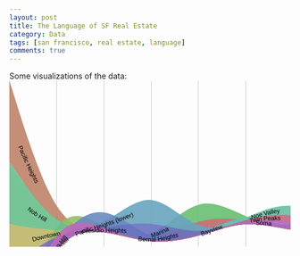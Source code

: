 ```yaml
---
layout: post
title: The Language of SF Real Estate
category: Data
tags: [san francisco, real estate, language]
comments: true
---
```




Some visualizations of the data:
<svg width="847" xmlns:xlink="http://www.w3.org/1999/xlink" height="500" xmlns="http://www.w3.org/2000/svg"><g><g class="x axis" transform="translate(0,480)" style="stroke-width: 1px; font-size: 10px; font-family: Arial, Helvetica;"><g class="tick" transform="translate(0,0)" style="opacity: 1;"><line y2="-480" x2="0" style="shape-rendering: crispEdges; fill: none; stroke: rgb(204, 204, 204);"></line><text y="3" x="0" dy=".71em" style="text-anchor: middle;">1</text></g><g class="tick" transform="translate(84.7,0)" style="opacity: 1;"><line y2="-480" x2="0" style="shape-rendering: crispEdges; fill: none; stroke: rgb(204, 204, 204);"></line><text y="3" x="0" dy=".71em" style="text-anchor: middle;">2</text></g><g class="tick" transform="translate(169.4,0)" style="opacity: 1;"><line y2="-480" x2="0" style="shape-rendering: crispEdges; fill: none; stroke: rgb(204, 204, 204);"></line><text y="3" x="0" dy=".71em" style="text-anchor: middle;">3</text></g><g class="tick" transform="translate(254.10000000000005,0)" style="opacity: 1;"><line y2="-480" x2="0" style="shape-rendering: crispEdges; fill: none; stroke: rgb(204, 204, 204);"></line><text y="3" x="0" dy=".71em" style="text-anchor: middle;">4</text></g><g class="tick" transform="translate(338.8,0)" style="opacity: 1;"><line y2="-480" x2="0" style="shape-rendering: crispEdges; fill: none; stroke: rgb(204, 204, 204);"></line><text y="3" x="0" dy=".71em" style="text-anchor: middle;">5</text></g><g class="tick" transform="translate(423.5,0)" style="opacity: 1;"><line y2="-480" x2="0" style="shape-rendering: crispEdges; fill: none; stroke: rgb(204, 204, 204);"></line><text y="3" x="0" dy=".71em" style="text-anchor: middle;">6</text></g><g class="tick" transform="translate(508.2000000000001,0)" style="opacity: 1;"><line y2="-480" x2="0" style="shape-rendering: crispEdges; fill: none; stroke: rgb(204, 204, 204);"></line><text y="3" x="0" dy=".71em" style="text-anchor: middle;">7</text></g><g class="tick" transform="translate(592.9000000000001,0)" style="opacity: 1;"><line y2="-480" x2="0" style="shape-rendering: crispEdges; fill: none; stroke: rgb(204, 204, 204);"></line><text y="3" x="0" dy=".71em" style="text-anchor: middle;">8</text></g><g class="tick" transform="translate(677.6,0)" style="opacity: 1;"><line y2="-480" x2="0" style="shape-rendering: crispEdges; fill: none; stroke: rgb(204, 204, 204);"></line><text y="3" x="0" dy=".71em" style="text-anchor: middle;">9</text></g><g class="tick" transform="translate(762.3000000000001,0)" style="opacity: 1;"><line y2="-480" x2="0" style="shape-rendering: crispEdges; fill: none; stroke: rgb(204, 204, 204);"></line><text y="3" x="0" dy=".71em" style="text-anchor: middle;">10</text></g><g class="tick" transform="translate(847,0)" style="opacity: 1;"><line y2="-480" x2="0" style="shape-rendering: crispEdges; fill: none; stroke: rgb(204, 204, 204);"></line><text y="3" x="0" dy=".71em" style="text-anchor: middle;">11</text></g><path class="domain" d="M0,-480V0H847V-480" style="shape-rendering: crispEdges; fill: none; stroke: rgb(204, 204, 204);"></path></g><path class="layer" d="M0,478.99997997414914L14.116666666666667,444.19004469895077C28.233333333333334,409.38010942375234,56.46666666666667,339.76023887335566,84.7,304.155944846971C112.93333333333334,268.55165082058636,141.16666666666669,266.9629333182138,169.40000000000003,270.94974646229787C197.63333333333335,274.9365596063819,225.8666666666667,284.4989033969225,254.10000000000005,280.9707438381187C282.33333333333337,277.4425842793149,310.5666666666667,260.82392137116665,338.8,252.980466451297C367.0333333333333,245.1370115314273,395.26666666666665,246.06876459983613,423.5,250.48974334327156C451.73333333333335,254.91072208670698,479.9666666666667,262.82092650516904,508.20000000000005,266.9278914168327C536.4333333333334,271.0348563284964,564.6666666666667,271.3385817333617,621.1333333333333,271.15250820235906C677.6,270.9664346713564,762.3,270.2905622044857,804.65,269.95262597105034L847,269.61468973761504L847,270.61468973761504L804.65,270.9526259710504C762.3,271.2905622044857,677.6,271.9664346713564,621.1333333333334,272.15250820235906C564.6666666666667,272.3385817333617,536.4333333333334,272.03485632849635,508.20000000000005,267.92789141683267C479.9666666666667,263.82092650516904,451.73333333333335,255.910722086707,423.5,257.4977140282629C395.26666666666665,259.0847059698188,367.0333333333333,270.16889427139256,338.8,278.0123491912623C310.5666666666667,285.85580411113193,282.33333333333337,290.4585256492975,254.10000000000002,287.97871452311C225.8666666666667,285.4989033969225,197.63333333333335,275.9365596063819,169.40000000000003,271.94974646229787C141.16666666666669,267.9629333182138,112.93333333333334,269.55165082058636,84.7,305.155944846971C56.46666666666667,340.76023887335566,28.233333333333334,410.3801094237524,14.116666666666667,445.1900446989507L0,479.99997997414914Z" title="Bernal Heights" style="fill-opacity: 0.9; fill: rgb(191, 105, 105);"></path><path class="layer" d="M0,5.684341886080802e-14L14.116666666666667,45.02336468171689C28.233333333333334,90.04672936343373,56.46666666666667,180.0934587268674,84.7,224.32246465739794C112.93333333333334,268.5514705879285,141.16666666666669,266.96275308555596,169.40000000000003,270.94956622964C197.63333333333335,274.93637937372404,225.8666666666667,284.4987231642647,254.10000000000005,286.97859103036296C282.33333333333337,289.45845889646125,310.5666666666667,284.8558508381173,338.8,277.0123925806058C367.0333333333333,269.16893432309433,395.26666666666665,258.0846258664153,423.5,256.4975771849486C451.73333333333335,254.91052850348194,479.9666666666667,262.8207395972276,508.20000000000005,266.9277078465331C536.4333333333334,271.03467609583856,564.6666666666667,271.33840150070387,621.1333333333333,271.1523279697012C677.6,270.96625443869857,762.3,270.2903819718279,804.65,269.95244573839256L847,269.61450950495725L847,270.61450950495725L804.65,270.95244573839256C762.3,271.29038197182786,677.6,271.96625443869857,621.1333333333334,272.1523279697012C564.6666666666667,272.33840150070387,536.4333333333334,272.03467609583856,508.20000000000005,267.92770784653305C479.9666666666667,263.8207395972276,451.73333333333335,255.91052850348194,423.5,257.4975771849486C395.26666666666665,259.0846258664153,367.0333333333333,270.16893432309433,338.8,278.0123925806058C310.5666666666667,285.8558508381173,282.33333333333337,290.45845889646125,254.10000000000002,287.97859103036296C225.8666666666667,285.4987231642646,197.63333333333335,275.93637937372404,169.40000000000003,271.94956622964C141.16666666666669,267.96275308555596,112.93333333333334,269.5514705879285,84.7,249.48720679807548C56.46666666666667,229.42294300822243,28.233333333333334,187.70569792614378,14.116666666666667,166.84707538510446L0,145.98845284406514Z" title="Pacific Heights" style="fill-opacity: 0.9; fill: rgb(191, 131, 105);"></path><path class="layer" d="M0,478.9999599482983L14.116666666666667,444.1900246730999C28.233333333333334,409.38008939790154,56.46666666666667,339.7602188475048,84.7,302.15640854971997C112.93333333333334,264.55259825193514,141.16666666666669,258.96484820676227,169.40000000000003,262.9516613508463C197.63333333333335,266.93847449493035,225.8666666666667,280.4998508282713,254.10000000000005,284.97923496576976C282.33333333333337,289.45861910326823,310.5666666666667,284.8560110449243,338.8,277.0125527874128C367.0333333333333,269.1690945299013,395.26666666666665,258.0847860732223,423.5,256.49773739175555C451.73333333333335,254.9106887102889,479.9666666666667,262.8208998040345,508.20000000000005,266.92786805334003C536.4333333333334,271.03483630264554,564.6666666666667,271.33856170751085,621.1333333333333,271.1524881765082C677.6,270.9664146455055,762.3,270.29054217863484,804.65,269.9526059451995L847,269.6146697117642L847,270.6146697117642L804.65,270.9526059451995C762.3,271.29054217863484,677.6,271.96641464550555,621.1333333333334,272.1524881765082C564.6666666666667,272.33856170751085,536.4333333333334,272.03483630264554,508.20000000000005,267.92786805334003C479.9666666666667,263.8208998040345,451.73333333333335,255.91068871028887,423.5,257.49773739175555C395.26666666666665,259.0847860732223,367.0333333333333,270.16909452990126,338.8,278.0125527874128C310.5666666666667,285.8560110449243,282.33333333333337,290.45861910326823,254.10000000000002,287.9786978349009C225.8666666666667,285.49877656653365,197.63333333333335,275.93632597145506,169.40000000000003,271.94951282737105C141.16666666666669,267.962699683287,112.93333333333334,269.55152399019755,84.7,305.1558714188511C56.46666666666667,340.7602188475048,28.233333333333334,410.3800893979015,14.116666666666667,445.19002467309986L0,479.9999599482983Z" title="Civic Center" style="fill-opacity: 0.9; fill: rgb(191, 156, 105);"></path><path class="layer" d="M0,258.03312851477153L14.116666666666667,260.0509951408524C28.233333333333334,262.0688617669334,56.46666666666667,266.1045950190953,84.7,267.3281028939899C112.93333333333334,268.55161076888464,141.16666666666669,266.9628932665121,169.40000000000003,270.9497064105961C197.63333333333335,274.9365195546801,225.8666666666667,284.49886334522074,254.10000000000005,286.9787312113191C282.33333333333337,289.4585990774174,310.5666666666667,284.85599101907343,338.8,277.01253276156194C367.0333333333333,269.16907450405046,395.26666666666665,258.08476604737143,423.5,256.49771736590475C451.73333333333335,254.910668684438,479.9666666666667,262.82087977818367,508.20000000000005,266.9278480274891C536.4333333333334,271.03481627679463,564.6666666666667,271.33854168166,621.1333333333333,271.15246815065734C677.6,270.9663946196547,762.3,270.290522152784,804.65,269.9525859193486L847,269.6146496859133L847,270.6146496859133L804.65,270.9525859193486C762.3,271.290522152784,677.6,271.96639461965464,621.1333333333334,272.1524681506573C564.6666666666667,272.33854168166,536.4333333333334,272.0348162767946,508.20000000000005,267.9278480274891C479.9666666666667,263.8208797781836,451.73333333333335,255.910668684438,423.5,257.49771736590475C395.26666666666665,259.08476604737143,367.0333333333333,270.16907450405046,338.8,278.01253276156194C310.5666666666667,285.85599101907343,282.33333333333337,290.4585990774174,254.10000000000002,287.9787312113191C225.8666666666667,285.49886334522074,197.63333333333335,275.9365195546801,169.40000000000003,271.9497064105961C141.16666666666669,267.9628932665121,112.93333333333334,269.55161076888464,84.7,281.34512138356604C56.46666666666667,293.13863199824743,28.233333333333334,315.13693572523766,14.116666666666667,326.1360875887328L0,337.1352394522279Z" title="Downtown" style="fill-opacity: 0.9; fill: rgb(191, 182, 105);"></path><path class="layer" d="M0,410.8103848555504L14.116666666666667,387.365372087193C28.233333333333334,363.92035931883566,56.46666666666667,317.030333782121,84.7,292.79096226257735C112.93333333333334,268.5515907430337,141.16666666666669,266.9628732406612,169.40000000000003,270.94968638474523C197.63333333333335,274.93649952882924,225.8666666666667,284.4988433193699,254.10000000000005,286.9787111854682C282.33333333333337,289.4585790515665,310.5666666666667,284.8559709932225,338.8,277.012512735711C367.0333333333333,269.16905447819954,395.26666666666665,258.0847460215205,423.5,256.49769734005383C451.73333333333335,254.91064865858715,479.9666666666667,262.8208597523328,508.20000000000005,266.92782800163826C536.4333333333334,271.03479625094377,564.6666666666667,271.3385216558091,621.1333333333333,271.1524481248064C677.6,270.9663745938037,762.3,270.29050212693306,804.65,269.95256589349776L847,269.6146296600624L847,270.6146296600624L804.65,270.9525658934977C762.3,271.29050212693306,677.6,271.9663745938037,621.1333333333334,272.1524481248064C564.6666666666667,272.33852165580913,536.4333333333334,272.03479625094377,508.20000000000005,267.92782800163826C479.9666666666667,263.8208597523328,451.73333333333335,255.91064865858715,423.5,257.49769734005383C395.26666666666665,259.0847460215205,367.0333333333333,270.16905447819954,338.8,278.012512735711C310.5666666666667,285.8559709932225,282.33333333333337,290.4585790515665,254.10000000000002,287.97871118546817C225.8666666666667,285.4988433193699,197.63333333333335,275.93649952882924,169.40000000000003,271.94968638474523C141.16666666666669,267.96287324066117,112.93333333333334,269.5515907430337,84.7,305.15584805535843C56.46666666666667,340.7601053676832,28.233333333333334,410.37990248996005,14.116666666666667,445.18980105109847L0,479.99969961223695Z" title="Financial District" style="fill-opacity: 0.9; fill: rgb(174, 191, 105);"></path><path class="layer" d="M0,478.99989987074565L14.116666666666667,433.97651850081974C28.233333333333334,388.9531371308938,56.46666666666667,298.90637439104205,84.7,263.3020803646574C112.93333333333334,227.69778633827275,141.16666666666669,246.53596102535528,169.40000000000003,260.73622026416683C197.63333333333335,274.9364795029784,225.8666666666667,284.498823293519,254.10000000000005,286.97869115961737C282.33333333333337,289.45855902571566,310.5666666666667,284.85595096737165,338.8,277.01249270986017C367.0333333333333,269.1690344523487,395.26666666666665,258.08472599566966,423.5,256.497677314203C451.73333333333335,254.91062863273626,479.9666666666667,262.8208397264819,508.20000000000005,266.9278079757874C536.4333333333334,271.03477622509286,564.6666666666667,271.3385016299582,621.1333333333333,261.11420819934267C677.6,250.88991476872707,762.3,230.13760250263056,804.65,219.7614463695823L847,209.3852902365341L847,252.61108933995172L804.65,255.949612289097C762.3,259.2881352382423,677.6,265.9651811365329,621.1333333333334,269.1518413832456C564.6666666666667,272.3385016299582,536.4333333333334,272.03477622509286,508.20000000000005,267.9278079757874C479.9666666666667,263.82083972648195,451.73333333333335,255.9106286327363,423.5,257.497677314203C395.26666666666665,259.08472599566966,367.0333333333333,270.1690344523487,338.8,278.01249270986017C310.5666666666667,285.85595096737165,282.33333333333337,290.45855902571566,254.10000000000002,287.97869115961737C225.8666666666667,285.498823293519,197.63333333333335,275.9364795029784,169.40000000000003,265.5580355624901C141.16666666666669,255.1795916220017,112.93333333333334,243.9850475315656,84.7,279.58934155795026C56.46666666666667,315.1936355843349,28.233333333333334,397.5967677275403,14.116666666666667,438.79833379914294L0,479.99989987074565Z" title="Hayes Valley" style="fill-opacity: 0.9; fill: rgb(148, 191, 105);"></path><path class="layer" d="M0,478.9998798448948L14.116666666666667,444.18994456969637C28.233333333333334,409.380009294498,56.46666666666667,339.76013874410125,84.7,304.15584471771666C112.93333333333334,268.551550691332,141.16666666666669,266.96283318895945,169.40000000000003,270.9496463330435C197.63333333333335,274.9364594771275,225.8666666666667,284.49880326766817,254.10000000000005,286.9786711337665C282.33333333333337,289.4585389998648,310.5666666666667,284.8559309415208,338.8,277.01247268400925C367.0333333333333,269.16901442649777,395.26666666666665,258.0847059698188,423.5,256.4976572883521C451.73333333333335,254.91060860688543,479.9666666666667,262.82081970063103,508.20000000000005,262.80554483685796C536.4333333333334,262.79026997308483,564.6666666666667,254.84950915179297,621.1333333333333,254.66343562079032C677.6,254.47736208978765,762.3,262.0459758490741,804.65,265.8302827287174L847,269.6145896083607L847,270.6145896083607L804.65,270.9524857900943C762.3,271.29038197182786,677.6,271.9661743352951,621.1333333333334,272.1522478662977C564.6666666666667,272.33832139730043,536.4333333333334,272.03467609583856,508.20000000000005,267.92774789823477C479.9666666666667,263.82081970063103,451.73333333333335,255.9106086068854,423.5,257.49765728835206C395.26666666666665,259.08470596981874,367.0333333333333,270.16901442649777,338.8,278.01247268400925C310.5666666666667,285.8559309415208,282.33333333333337,290.4585389998648,254.10000000000002,287.97867113376645C225.8666666666667,285.49880326766817,197.63333333333335,275.9364594771275,169.40000000000003,271.9496463330435C141.16666666666669,267.9628331889595,112.93333333333334,269.551550691332,84.7,305.15584471771666C56.46666666666667,340.76013874410125,28.233333333333334,410.380009294498,14.116666666666667,445.1899445696964L0,479.9998798448948Z" title="Inner Mission" style="fill-opacity: 0.9; fill: rgb(122, 191, 105);"></path><path class="layer" d="M0,478.99985981904393L14.116666666666667,444.18992454384556C28.233333333333334,409.37998926864714,56.46666666666667,339.7601187182504,84.7,304.15582469186575C112.93333333333334,268.5515306654811,141.16666666666669,266.9628131631086,169.40000000000003,270.94962630719266C197.63333333333335,274.93643945127667,225.8666666666667,284.4987832418173,254.10000000000005,273.39419345864763C282.33333333333337,262.28960367547796,310.5666666666667,230.51808031859798,338.8,222.67462206108647C367.0333333333333,214.83116380357495,395.26666666666665,230.91577064543193,423.5,242.91317961323324C451.73333333333335,254.91058858103455,479.9666666666667,262.8207996747802,508.20000000000005,266.9277679240857C536.4333333333334,271.03473617339114,564.6666666666667,271.3384615782565,621.1333333333333,271.15238804725385C677.6,270.96631451625115,762.3,270.2904420493805,804.65,269.9525058159452L847,269.61456958250983L847,270.61456958250983L804.65,270.95250581594513C762.3,271.2904420493805,677.6,271.96631451625115,621.1333333333334,272.15238804725385C564.6666666666667,272.3384615782565,536.4333333333334,272.03473617339114,508.20000000000005,267.9277679240857C479.9666666666667,263.8207996747802,451.73333333333335,255.91058858103452,423.5,251.3229598591415C395.26666666666665,246.73533113724847,367.0333333333333,245.47028478720802,338.8,253.31374304471953C310.5666666666667,261.15720130223104,282.33333333333337,278.10916416729447,254.10000000000002,281.8039737045559C225.8666666666667,285.4987832418173,197.63333333333335,275.93643945127667,169.40000000000003,271.9496263071926C141.16666666666669,267.9628131631086,112.93333333333334,269.5515306654811,84.7,305.15582469186575C56.46666666666667,340.7601187182504,28.233333333333334,410.37998926864714,14.116666666666667,445.1899245438455L0,479.99985981904393Z" title="Marina" style="fill-opacity: 0.9; fill: rgb(105, 191, 114);"></path><path class="layer" d="M0,145.98847286991594L14.116666666666667,166.6804320819304C28.233333333333334,187.37239129394487,56.46666666666667,228.75630971797383,84.7,248.65391017880205C112.93333333333334,268.55151063963024,141.16666666666669,266.96279313725773,169.40000000000003,270.9496062813418C197.63333333333335,274.9364194254258,225.8666666666667,284.4987632159664,254.10000000000005,286.97863108206474C282.33333333333337,289.458498948163,310.5666666666667,284.855890889819,338.8,277.01243263230754C367.0333333333333,269.16897437479605,395.26666666666665,258.084665918117,423.5,256.49761723665034C451.73333333333335,254.9105685551837,479.9666666666667,262.8207796489293,508.20000000000005,266.9277478982348C536.4333333333334,271.0347161475403,564.6666666666667,271.33844155240564,621.1333333333333,271.152368021403C677.6,270.9662944904003,762.3,270.29042202352963,804.65,269.95248579009433L847,269.614549556659L847,270.614549556659L804.65,270.9524857900943C762.3,271.29042202352963,677.6,271.9662944904003,621.1333333333334,272.15236802140294C564.6666666666667,272.33844155240564,536.4333333333334,272.0347161475403,508.20000000000005,267.9277478982348C479.9666666666667,263.8207796489293,451.73333333333335,255.9105685551837,423.5,257.4976172366504C395.26666666666665,259.084665918117,367.0333333333333,270.16897437479605,338.8,278.01243263230754C310.5666666666667,285.8558908898191,282.33333333333337,290.458498948163,254.10000000000002,287.97863108206474C225.8666666666667,285.4987632159664,197.63333333333335,275.9364194254258,169.40000000000003,271.94960628134174C141.16666666666669,267.96279313725773,112.93333333333334,269.55151063963024,84.7,268.16134944863614C56.46666666666667,266.77118825764205,28.233333333333334,262.40214837328136,14.116666666666667,260.21762843110105L0,258.0331084889207Z" title="Nob Hill" style="fill-opacity: 0.9; fill: rgb(105, 191, 139);"></path><path class="layer" d="M0,478.99981976734216L14.116666666666667,444.1898844921438C28.233333333333334,409.3799492169454,56.46666666666667,339.7600786665487,84.7,304.15578464016403C112.93333333333334,268.5514906137794,141.16666666666669,266.9627731114068,169.40000000000003,270.9495862554909C197.63333333333335,274.93639939957495,225.8666666666667,284.49874319011553,254.10000000000005,286.9786110562139C282.33333333333337,289.45847892231217,310.5666666666667,284.8558708639682,338.8,277.0124126064567C367.0333333333333,269.1689543489452,395.26666666666665,258.08464589226617,423.5,246.0872435997485C451.73333333333335,234.0898413072308,479.9666666666667,221.17934517887446,508.20000000000005,225.28631342817994C536.4333333333334,229.39328167748545,564.6666666666667,250.5177143044528,621.1333333333333,260.74199438450114C677.6,270.96627446454943,762.3,270.29040199767877,804.65,269.9524657642434L847,269.6145295308081L847,270.6145295308081L804.65,270.95246576424347C762.3,271.29040199767877,677.6,271.96627446454943,621.1333333333334,265.74737998246826C564.6666666666667,259.528485500387,536.4333333333334,246.41482406935387,508.20000000000005,242.3078558200484C479.9666666666667,238.2008875707429,451.73333333333335,243.10061250316502,423.5,251.0926291977156C395.26666666666665,259.08464589226617,367.0333333333333,270.1689543489452,338.8,278.0124126064567C310.5666666666667,285.85587086396816,282.33333333333337,290.45847892231217,254.10000000000002,287.9786110562139C225.8666666666667,285.49874319011553,197.63333333333335,275.9363993995749,169.40000000000003,271.9495862554909C141.16666666666669,267.9627731114068,112.93333333333334,269.5514906137794,84.7,305.15578464016403C56.46666666666667,340.7600786665487,28.233333333333334,410.37994921694536,14.116666666666667,445.18988449214373L0,479.99981976734216Z" title="Noe Valley" style="fill-opacity: 0.9; fill: rgb(105, 191, 165);"></path><path class="layer" d="M0,479L14.116666666666667,444.1900647248016C28.233333333333334,409.38012944960326,56.46666666666667,339.7602588992065,84.7,304.15596487282187C112.93333333333334,268.5516708464372,141.16666666666669,266.96295334406466,169.40000000000003,270.9497664881487C197.63333333333335,274.9365796322328,225.8666666666667,284.4989234227734,254.10000000000005,286.97879128887166C282.33333333333337,289.45865915497,310.5666666666667,284.85605109662606,338.8,274.5124202830329C367.0333333333333,264.16878946943973,395.26666666666665,248.08413590059735,423.5,246.49708721913066C451.73333333333335,244.91003853766398,479.9666666666667,257.820594743573,508.20000000000005,264.42773554896013C536.4333333333334,271.03487635434726,564.6666666666667,271.3386017592126,621.1333333333333,271.15252822821C677.6,270.96645469720727,762.3,270.2905822303366,804.65,269.9526459969013L847,269.61470976346595L847,270.61470976346595L804.65,270.95264599690125C762.3,271.2905822303366,677.6,271.96645469720727,621.1333333333334,272.15252822821C564.6666666666667,272.3386017592126,536.4333333333334,272.03487635434726,508.20000000000005,267.92784468984735C479.9666666666667,263.82081302534743,451.73333333333335,255.91047510121297,423.5,257.49752378267965C395.26666666666665,259.08457246414633,367.0333333333333,270.16900775121417,338.8,278.0125294239201C310.5666666666667,285.85605109662606,282.33333333333337,290.45865915497,254.10000000000002,287.9787912888717C225.8666666666667,285.4989234227734,197.63333333333335,275.9365796322328,169.40000000000003,271.9497664881487C141.16666666666669,267.96295334406466,112.93333333333334,269.5516708464372,84.7,305.15596487282187C56.46666666666667,340.7602588992065,28.233333333333334,410.38012944960326,14.116666666666667,445.19006472480163L0,480Z" title="Bayview" style="fill-opacity: 0.9; fill: rgb(105, 191, 191);"></path><path class="layer" d="M0,478.99977971564044L14.116666666666667,444.189844440442C28.233333333333334,409.37990916524365,56.46666666666667,339.76003861484696,84.7,304.1557445884623C112.93333333333334,268.55145056207766,141.16666666666669,266.9627330597051,169.40000000000003,252.76249384674438C197.63333333333335,238.5622546337837,225.8666666666667,211.75049371023488,254.10000000000005,214.23036157633317C282.33333333333337,216.7102294424315,310.5666666666667,248.48172609817698,338.8,258.8253201977102C367.0333333333333,269.1689142972434,395.26666666666665,258.08460584056445,423.5,256.4975571590977C451.73333333333335,254.91050847763105,479.9666666666667,262.8207195713767,508.20000000000005,266.9276878206822C536.4333333333334,271.0346560699877,564.6666666666667,271.338381474853,621.1333333333333,271.15230794385036C677.6,270.9662344128477,762.3,270.29036194597705,804.65,269.95242571254175L847,269.6144894791064L847,270.6144894791064L804.65,270.9524257125417C762.3,271.29036194597705,677.6,271.9662344128477,621.1333333333334,272.15230794385036C564.6666666666667,272.338381474853,536.4333333333334,272.0346560699877,508.20000000000005,267.9276878206822C479.9666666666667,263.82071957137674,451.73333333333335,255.91050847763108,423.5,257.49755715909777C395.26666666666665,259.08460584056445,367.0333333333333,270.1689142972435,338.8,270.33910732850603C310.5666666666667,270.5093003597686,282.33333333333337,259.7653779656147,254.10000000000002,257.2855100995164C225.8666666666667,254.80564223341804,197.63333333333335,260.58982889537526,169.40000000000003,264.2762809775402C141.16666666666669,267.9627330597051,112.93333333333334,269.55145056207766,84.7,305.15574458846226C56.46666666666667,340.76003861484696,28.233333333333334,410.3799091652437,14.116666666666667,445.189844440442L0,479.99977971564044Z" title="Pacific Heights (lower)" style="fill-opacity: 0.9; fill: rgb(105, 165, 191);"></path><path class="layer" d="M0,478.9997596897896L14.116666666666667,444.1898244145912C28.233333333333334,409.37988913939284,56.46666666666667,339.7600185889961,84.7,295.53101933374916C112.93333333333334,251.3020200785022,141.16666666666669,232.46389211840506,169.40000000000003,236.45070526248907C197.63333333333335,240.4375184065731,225.8666666666667,267.2492726548383,254.10000000000005,278.35384574979895C282.33333333333337,289.45841884475954,310.5666666666667,284.8558107864156,338.8,277.0123525289041C367.0333333333333,269.1688942713926,395.26666666666665,258.0845858147136,423.5,256.49753713324685C451.73333333333335,254.9104884517802,479.9666666666667,262.8206995455258,508.20000000000005,266.92766779483134C536.4333333333334,271.03463604413685,564.6666666666667,271.33836144900215,621.1333333333333,271.1522879179995C677.6,270.9662143869968,762.3,270.29034192012614,804.65,269.9524056866908L847,269.6144694532555L847,270.6144694532555L804.65,270.9524056866908C762.3,271.29034192012614,677.6,271.96621438699685,621.1333333333334,272.1522879179995C564.6666666666667,272.33836144900215,536.4333333333334,272.03463604413685,508.20000000000005,267.92766779483134C479.9666666666667,263.8206995455258,451.73333333333335,255.91048845178017,423.5,257.49753713324685C395.26666666666665,259.0845858147136,367.0333333333333,270.16889427139256,338.8,278.0123525289041C310.5666666666667,285.8558107864156,282.33333333333337,290.45841884475954,254.10000000000002,285.8123980793707C225.8666666666667,281.16637731398185,197.63333333333335,267.27172772486017,169.40000000000003,263.28491458077616C141.16666666666669,259.2981014366921,112.93333333333334,265.21912473764576,84.7,302.98957166332093C56.46666666666667,340.7600185889961,28.233333333333334,410.3798891393928,14.116666666666667,445.18982441459116L0,479.9997596897896Z" title="Potrero Hill" style="fill-opacity: 0.9; fill: rgb(105, 139, 191);"></path><path class="layer" d="M0,478.99973966393867L14.116666666666667,444.18980438874024C28.233333333333334,409.3798691135419,56.46666666666667,339.75999856314513,84.7,304.15570453676054C112.93333333333334,268.5514105103759,141.16666666666669,266.9626930080033,169.40000000000003,263.4429176054305C197.63333333333335,259.9231422028578,225.8666666666667,254.4723089000847,254.10000000000005,256.952176766183C282.33333333333337,259.4320446322813,310.5666666666667,269.84261366725104,338.8,269.5057439563964C367.0333333333333,269.1688742455417,395.26666666666665,258.08456578886273,423.5,256.49751710739605C451.73333333333335,254.91046842592934,479.9666666666667,262.82067951967497,508.20000000000005,266.9276477689805C536.4333333333334,271.03461601828593,564.6666666666667,271.3383414231513,621.1333333333333,271.15226789214864C677.6,270.96619436114594,762.3,270.2903218942753,804.65,269.9523856608399L847,269.6144494274046L847,270.6144494274046L804.65,270.9523856608399C762.3,271.2903218942753,677.6,271.96619436114594,621.1333333333334,272.1522678921486C564.6666666666667,272.3383414231513,536.4333333333334,272.03461601828593,508.20000000000005,267.9276477689805C479.9666666666667,263.82067951967497,451.73333333333335,255.91046842592934,423.5,257.497517107396C395.26666666666665,259.08456578886273,367.0333333333333,270.1688742455417,338.8,278.01231581484416C310.5666666666667,285.8557573841466,282.33333333333337,290.45833206607244,254.10000000000002,287.97846419997416C225.8666666666667,285.4985963338758,197.63333333333335,275.93628591975335,169.40000000000003,271.94948946387836C141.16666666666669,267.9626930080034,112.93333333333334,269.5514105103759,84.7,305.15570453676054C56.46666666666667,340.75999856314513,28.233333333333334,410.3798691135419,14.116666666666667,445.1898043887403L0,479.99973966393867Z" title="Presidio Heights" style="fill-opacity: 0.9; fill: rgb(105, 114, 191);"></path><path class="layer" d="M0,337.13525947807875L14.116666666666667,325.96940089621523C28.233333333333334,314.8035423143517,56.46666666666667,292.4718251506246,84.7,280.5116078175748C112.93333333333334,268.55139048452503,141.16666666666669,266.9626729821525,169.40000000000003,270.94948612623654C197.63333333333335,274.93629927032055,225.8666666666667,284.4986430608612,254.10000000000005,286.97851092695953C282.33333333333337,289.4583787930578,310.5666666666667,284.8557707347138,338.8,277.01231247720233C367.0333333333333,269.16885421969084,395.26666666666665,258.0845457630118,423.5,256.49749708154513C451.73333333333335,254.91044840007845,479.9666666666667,262.8206594938241,508.20000000000005,266.92762774312956C536.4333333333334,271.034595992435,564.6666666666667,271.3383213973004,621.1333333333333,271.1522478662977C677.6,270.966174335295,762.3,270.2903018684244,804.65,269.95236563498906L847,269.61442940155376L847,270.61442940155376L804.65,270.95236563498906C762.3,271.2903018684244,677.6,271.9661743352951,621.1333333333334,272.1522478662977C564.6666666666667,272.3383213973004,536.4333333333334,272.034595992435,508.20000000000005,267.92762774312956C479.9666666666667,263.82065949382405,451.73333333333335,255.91044840007845,423.5,257.49749708154513C395.26666666666665,259.0845457630118,367.0333333333333,270.16885421969084,338.8,278.01231247720233C310.5666666666667,285.8557707347138,282.33333333333337,290.4583787930578,254.10000000000002,287.9785109269595C225.8666666666667,285.4986430608612,197.63333333333335,275.93629927032055,169.40000000000003,271.94948612623654C141.16666666666669,267.96267298215247,112.93333333333334,269.55139048452503,84.7,293.6241253761783C56.46666666666667,317.69686026783154,28.233333333333334,364.25361254876555,14.116666666666667,387.53198868923255L0,410.81036482969955Z" title="Richmond" style="fill-opacity: 0.9; fill: rgb(122, 105, 191);"></path><path class="layer" d="M0,478.9997997414913L14.116666666666667,444.18984777808384C28.233333333333334,409.3798958146764,56.46666666666667,339.7599918878616,84.7,304.15568117326785C112.93333333333334,268.55137045867417,141.16666666666669,266.96265295630167,169.40000000000003,270.9494661003857C197.63333333333335,274.9362792444697,225.8666666666667,284.4986230350103,254.10000000000005,286.9784909011086C282.33333333333337,289.45835876720696,310.5666666666667,284.85575070886296,338.8,277.0122924513514C367.0333333333333,269.1688341938399,395.26666666666665,258.0845257371609,423.5,256.4974770556942C451.73333333333335,254.91042837422756,479.9666666666667,262.8206394679732,508.20000000000005,256.2135487272132C536.4333333333334,249.60645798645325,564.6666666666667,228.48206541118768,621.1333333333333,228.295991880185C677.6,228.10991834918235,762.3,248.8621638624426,804.65,259.2382866190727L847,269.61440937570285L847,270.61440937570285L804.65,266.6634625305274C762.3,262.71251568535195,677.6,254.8106219950011,621.1333333333334,254.99669552600378C564.6666666666667,255.18276905700645,536.4333333333334,263.45680980936265,508.20000000000005,263.63872463866795C479.9666666666667,263.82063946797325,451.73333333333335,255.9104283742276,423.5,257.4974770556943C395.26666666666665,259.08452573716096,367.0333333333333,270.16883419384,338.8,278.01229245135147C310.5666666666667,285.85575070886296,282.33333333333337,290.45835876720696,254.10000000000002,287.97849090110867C225.8666666666667,285.4986230350103,197.63333333333335,275.9362792444697,169.40000000000003,271.9494661003857C141.16666666666669,267.96265295630167,112.93333333333334,269.55137045867417,84.7,305.1556811732679C56.46666666666667,340.7599918878616,28.233333333333334,410.37989581467644,14.116666666666667,445.1898477780839L0,479.9997997414913Z" title="Richmond (Outer)" style="fill-opacity: 0.9; fill: rgb(148, 105, 191);"></path><path class="layer" d="M0,478.999839793193L14.116666666666667,441.30259888817307C28.233333333333334,403.6053579831531,56.46666666666667,328.21087617311326,84.7,292.60655544559415C112.93333333333334,257.002234718075,141.16666666666669,261.1880750730766,169.40000000000003,268.06216714584775C197.63333333333335,274.93625921861883,225.8666666666667,284.49860300915947,254.10000000000005,286.9784708752578C282.33333333333337,289.4583387413561,310.5666666666667,284.8557306830121,338.8,277.0122724255006C367.0333333333333,269.1688141679891,395.26666666666665,258.08450571131004,423.5,253.49336063774658C451.73333333333335,248.90221556418305,479.9666666666667,250.8042338737351,508.20000000000005,254.9112021230406C536.4333333333334,259.01817037234605,564.6666666666667,265.33008856140503,621.1333333333333,268.1481114224992C677.6,270.9661342835933,762.3,270.29026181672265,804.65,269.9523255832873L847,269.614389349852L847,270.614389349852L804.65,270.95232558328735C762.3,271.29026181672265,677.6,271.9661342835933,621.1333333333334,272.1522044769542C564.6666666666667,272.33827467031506,536.4333333333334,272.0345425901661,508.20000000000005,267.9275743408606C479.9666666666667,263.8206060915551,451.73333333333335,255.91040167309308,423.5,257.4974536922016C395.26666666666665,259.0845057113101,367.0333333333333,270.1688141679891,338.8,278.0122724255006C310.5666666666667,285.8557306830121,282.33333333333337,290.4583387413561,254.10000000000002,287.9784708752578C225.8666666666667,285.49860300915947,197.63333333333335,275.93625921861883,169.40000000000003,271.949442736893C141.16666666666669,267.96262625516715,112.93333333333334,269.55133708225605,84.7,305.15565780977516C56.46666666666667,340.7599785372943,28.233333333333334,410.37990916524365,14.116666666666667,445.1898744792183L0,479.999839793193Z" title="Soma" style="fill-opacity: 0.9; fill: rgb(174, 105, 191);"></path><path class="layer" d="M0,478.9999198965965L14.116666666666667,437.9650204916605C28.233333333333334,396.9301210867245,56.46666666666667,314.86032227685246,84.7,279.2560015493333C112.93333333333334,243.65168082181418,141.16666666666669,254.51283817664793,169.40000000000003,264.72458541169334C197.63333333333335,274.93633264673866,225.8666666666667,284.49866976199564,254.10000000000005,286.9785209398849C282.33333333333337,289.45837211777416,310.5666666666667,284.8557373582957,338.8,277.01226575021695C367.0333333333333,269.1687941421382,395.26666666666665,258.0844856854592,423.5,256.49744034163433C451.73333333333335,254.91039499780948,479.9666666666667,262.82061276683874,508.20000000000005,266.92758769142785C536.4333333333334,271.03456261601696,564.6666666666667,271.3382946961659,621.1333333333333,271.15225787922316C677.6,270.96622106228045,762.3,270.29041534824603,804.65,269.9525124912288L847,269.6146096342116L847,270.6146096342116L804.65,270.9525124912288C762.3,271.29041534824603,677.6,271.9662210622804,621.1333333333334,272.15225787922316C564.6666666666667,272.3382946961659,536.4333333333334,272.03456261601696,508.20000000000005,267.9275876914278C479.9666666666667,263.82061276683874,451.73333333333335,255.91039499780945,423.5,257.49744034163433C395.26666666666665,259.0844856854592,367.0333333333333,270.1687941421382,338.8,278.01226575021695C310.5666666666667,285.8557373582957,282.33333333333337,290.45837211777416,254.10000000000002,287.9785209398849C225.8666666666667,285.49866976199564,197.63333333333335,275.93633264673866,169.40000000000003,268.89556055673364C141.16666666666669,261.8547884667286,112.93333333333334,257.3355814019756,84.7,292.9399021294947C56.46666666666667,328.5442228570139,28.233333333333334,404.2720713768052,14.116666666666667,442.1359956367008L0,479.9999198965965Z" title="Stonestown" style="fill-opacity: 0.9; fill: rgb(191, 105, 182);"></path><path class="layer" d="M0,478.99993992244737L14.116666666666667,444.18999797196534C28.233333333333334,409.38005602148337,56.46666666666667,339.76017212051937,84.7,304.15588143177655C112.93333333333334,268.5515907430337,141.16666666666669,266.9628932665121,169.40000000000003,270.94968638474523C197.63333333333335,274.9364795029784,225.8666666666667,284.4987632159664,254.10000000000005,286.97861439385565C282.33333333333337,289.4584655717449,310.5666666666667,284.8558842145354,338.8,277.01240259353125C367.0333333333333,269.1689209725271,395.26666666666665,258.0845390877282,423.5,256.4974837309779C451.73333333333335,254.9104283742276,479.9666666666667,262.8206995455258,508.20000000000005,266.92770784653305C536.4333333333334,271.0347161475403,564.6666666666667,271.3384615782565,621.1333333333333,268.3184846864196C677.6,265.29850779458263,762.3,258.9548085801926,804.65,255.78295897299756L847,252.61110936580258L847,270.6143492981503L804.65,270.95232558328735C762.3,271.2903018684244,677.6,271.96625443869857,621.1333333333334,272.1523580084775C564.6666666666667,272.3384615782565,536.4333333333334,272.0347161475403,508.20000000000005,267.92770784653305C479.9666666666667,263.8206995455258,451.73333333333335,255.91042837422756,423.5,257.4974837309779C395.26666666666665,259.08453908772816,367.0333333333333,270.1689209725271,338.8,278.01240259353125C310.5666666666667,285.8558842145354,282.33333333333337,290.4584655717449,254.10000000000002,287.97861439385565C225.8666666666667,285.4987632159664,197.63333333333335,275.9364795029784,169.40000000000003,271.9496863847452C141.16666666666669,267.9628932665121,112.93333333333334,269.5515907430337,84.7,305.15588143177655C56.46666666666667,340.7601721205194,28.233333333333334,410.38005602148337,14.116666666666667,445.1899979719654L0,479.99993992244737Z" title="Sunnyside" style="fill-opacity: 0.9; fill: rgb(191, 105, 156);"></path><path class="layer" d="M0,478.9997196380878L14.116666666666667,444.18977768760584C28.233333333333334,409.3798357371238,56.46666666666667,339.7599518361598,84.7,304.1556477968498C112.93333333333334,268.55134375753966,141.16666666666669,266.9626195798835,169.40000000000003,270.94942938632573C197.63333333333335,274.93623919276797,225.8666666666667,284.49858298330855,254.10000000000005,286.9785042516759C282.33333333333337,289.4584255200432,310.5666666666667,284.85592426623714,338.8,277.0125194109947C367.0333333333333,269.1691145557522,395.26666666666665,258.08480609907315,423.5,250.25943270769656C451.73333333333335,242.43405931631997,479.9666666666667,237.86762099024577,508.20000000000005,241.9745358372823C536.4333333333334,246.08145068431878,564.6666666666667,258.86171870446594,621.1333333333333,264.9139164811042C677.6,270.96611425774245,762.3,270.2902417908718,804.65,269.9523055574365L847,269.61436932400113L847,270.61436932400113L804.65,270.95230555743643C762.3,271.2902417908718,677.6,271.96611425774245,621.1333333333334,268.98142472998165C564.6666666666667,265.99673520222086,536.4333333333334,259.35148367982856,508.20000000000005,255.24456883279203C479.9666666666667,251.13765398575552,451.73333333333335,249.56907581407484,423.5,254.326940956574C395.26666666666665,259.08480609907315,367.0333333333333,270.1691145557522,338.8,278.0125194109947C310.5666666666667,285.8559242662372,282.33333333333337,290.4584255200432,254.10000000000002,287.9785042516759C225.8666666666667,285.49858298330855,197.63333333333335,275.93623919276797,169.40000000000003,271.94942938632573C141.16666666666669,267.9626195798835,112.93333333333334,269.55134375753966,84.7,305.15564779684973C56.46666666666667,340.75995183615976,28.233333333333334,410.37983573712376,14.116666666666667,445.1897776876058L0,479.9997196380878Z" title="Twin Peaks" style="fill-opacity: 0.9; fill: rgb(191, 105, 131);"></path><defs><path id="path-Bernal_Heights" d="M0,479.99997997414914L14.116666666666667,445.1900446989507C28.233333333333334,410.3801094237524,56.46666666666667,340.76023887335566,84.7,305.155944846971C112.93333333333334,269.55165082058636,141.16666666666669,267.9629333182138,169.40000000000003,271.94974646229787C197.63333333333335,275.9365596063819,225.8666666666667,285.4989033969225,254.10000000000005,284.891395847281C282.33333333333337,284.2838882976395,310.5666666666667,273.50652940781595,338.8,265.6630744879463C367.0333333333333,257.81961956807663,395.26666666666665,252.9100686181608,423.5,254.4103953524339C451.73333333333335,255.910722086707,479.9666666666667,263.82092650516904,508.20000000000005,267.92789141683267C536.4333333333334,272.03485632849635,564.6666666666667,272.3385817333617,621.1333333333333,272.15250820235906C677.6,271.9664346713564,762.3,271.2905622044857,804.65,270.95262597105034L847,270.61468973761504"></path><path id="path-Pacific_Heights" d="M0,72.9942264220326L14.116666666666667,106.018553366744C28.233333333333334,139.0428803114554,56.46666666666667,205.09153420087824,84.7,237.32150239440338C112.93333333333334,269.5514705879285,141.16666666666669,267.96275308555596,169.40000000000003,271.94956622964C197.63333333333335,275.93637937372404,225.8666666666667,285.4987231642646,254.10000000000005,287.97859103036296C282.33333333333337,290.45845889646125,310.5666666666667,285.8558508381173,338.8,278.0123925806058C367.0333333333333,270.16893432309433,395.26666666666665,259.0846258664153,423.5,257.4975771849486C451.73333333333335,255.91052850348194,479.9666666666667,263.8207395972276,508.20000000000005,267.9277078465331C536.4333333333334,272.03467609583856,564.6666666666667,272.33840150070387,621.1333333333333,272.1523279697012C677.6,271.96625443869857,762.3,271.29038197182786,804.65,270.95244573839256L847,270.61450950495725"></path><path id="path-Civic_Center" d="M0,479.9999599482983L14.116666666666667,445.19002467309986C28.233333333333334,410.3800893979015,56.46666666666667,340.7602188475048,84.7,304.0728066509522C112.93333333333334,267.38539445439966,141.16666666666669,263.63044061169126,169.40000000000003,267.6172537557753C197.63333333333335,271.60406689985933,225.8666666666667,283.33264703073576,254.10000000000005,286.895633067002C282.33333333333337,290.45861910326823,310.5666666666667,285.8560110449243,338.8,278.0125527874128C367.0333333333333,270.16909452990126,395.26666666666665,259.0847860732223,423.5,257.49773739175555C451.73333333333335,255.91068871028887,479.9666666666667,263.8208998040345,508.20000000000005,267.92786805334003C536.4333333333334,272.03483630264554,564.6666666666667,272.33856170751085,621.1333333333333,272.1524881765082C677.6,271.96641464550555,762.3,271.29054217863484,804.65,270.9526059451995L847,270.6146697117642"></path><path id="path-Downtown" d="M0,297.5841839834997L14.116666666666667,293.17687469812597C28.233333333333334,288.7695654127522,56.46666666666667,279.9549468420047,84.7,274.75327880544467C112.93333333333334,269.55161076888464,141.16666666666669,267.9628932665121,169.40000000000003,271.9497064105961C197.63333333333335,275.9365195546801,225.8666666666667,285.49886334522074,254.10000000000005,287.9787312113191C282.33333333333337,290.4585990774174,310.5666666666667,285.85599101907343,338.8,278.01253276156194C367.0333333333333,270.16907450405046,395.26666666666665,259.08476604737143,423.5,257.4977173659047C451.73333333333335,255.910668684438,479.9666666666667,263.8208797781836,508.20000000000005,267.9278480274891C536.4333333333334,272.0348162767946,564.6666666666667,272.33854168166,621.1333333333333,272.1524681506573C677.6,271.96639461965464,762.3,271.290522152784,804.65,270.9525859193486L847,270.6146496859133"></path><path id="path-Financial_District" d="M0,445.4050422338937L14.116666666666667,416.36091990247905C28.233333333333334,387.3167975710645,56.46666666666667,329.22855290823543,84.7,299.39007182563455C112.93333333333334,269.5515907430337,141.16666666666669,267.96287324066117,169.40000000000003,271.94968638474523C197.63333333333335,275.93649952882924,225.8666666666667,285.4988433193699,254.10000000000005,287.9787111854682C282.33333333333337,290.4585790515665,310.5666666666667,285.8559709932225,338.8,278.012512735711C367.0333333333333,270.16905447819954,395.26666666666665,259.0847460215205,423.5,257.49769734005383C451.73333333333335,255.91064865858715,479.9666666666667,263.8208597523328,508.20000000000005,267.9278280016383C536.4333333333334,272.03479625094377,564.6666666666667,272.33852165580913,621.1333333333333,272.1524481248064C677.6,271.9663745938037,762.3,271.29050212693306,804.65,270.9525658934977L847,270.6146296600624"></path><path id="path-Hayes_Valley" d="M0,479.99989987074565L14.116666666666667,436.80409281664805C28.233333333333334,393.6082857625504,56.46666666666667,307.21667165435514,84.7,271.6123776279705C112.93333333333334,236.00808360158584,141.16666666666669,251.19110965701182,169.40000000000003,263.56379457999515C197.63333333333335,275.9364795029784,225.8666666666667,285.498823293519,254.10000000000005,287.97869115961737C282.33333333333337,290.45855902571566,310.5666666666667,285.85595096737165,338.8,278.01249270986017C367.0333333333333,270.1690344523487,395.26666666666665,259.08472599566966,423.5,257.497677314203C451.73333333333335,255.9106286327363,479.9666666666667,263.82083972648195,508.20000000000005,267.9278079757874C536.4333333333334,272.03477622509286,564.6666666666667,272.3385016299582,621.1333333333333,265.54969145796076C677.6,258.76088128596336,762.3,244.87953553710312,804.65,237.938862662673L847,230.9981897882429"></path><path id="path-Inner_Mission" d="M0,479.9998798448948L14.116666666666667,445.1899445696964C28.233333333333334,410.380009294498,56.46666666666667,340.76013874410125,84.7,305.15584471771666C112.93333333333334,269.551550691332,141.16666666666669,267.9628331889595,169.40000000000003,271.9496463330435C197.63333333333335,275.9364594771275,225.8666666666667,285.49880326766817,254.10000000000005,287.97867113376645C282.33333333333337,290.4585389998648,310.5666666666667,285.8559309415208,338.8,278.01247268400925C367.0333333333333,270.16901442649777,395.26666666666665,259.08470596981874,423.5,257.49765728835206C451.73333333333335,255.9106086068854,479.9666666666667,263.82081970063103,508.20000000000005,265.78331303421305C536.4333333333334,267.745806367795,564.6666666666667,263.76058194121333,621.1333333333333,263.5745084102107C677.6,263.38843487920803,762.3,267.00151224378436,804.65,268.8080509260725L847,270.6145896083607"></path><path id="path-Marina" d="M0,479.99985981904393L14.116666666666667,445.1899245438455C28.233333333333334,410.37998926864714,56.46666666666667,340.7601187182504,84.7,305.15582469186575C112.93333333333334,269.5515306654811,141.16666666666669,267.9628131631086,169.40000000000003,271.94962630719266C197.63333333333335,275.93643945127667,225.8666666666667,285.4987832418173,254.10000000000005,278.01575024826843C282.33333333333337,270.53271725471956,310.5666666666667,246.00430747708117,338.8,238.16084921956963C367.0333333333333,230.31739096205814,395.26666666666665,239.1588842246735,423.5,247.534736402854C451.73333333333335,255.91058858103452,479.9666666666667,263.8207996747802,508.20000000000005,267.9277679240857C536.4333333333334,272.03473617339114,564.6666666666667,272.3384615782565,621.1333333333333,272.15238804725385C677.6,271.96631451625115,762.3,271.2904420493805,804.65,270.95250581594513L847,270.61456958250983"></path><path id="path-Nob_Hill" d="M0,202.0107906794183L14.116666666666667,213.532363589849C28.233333333333334,225.05393650027978,56.46666666666667,248.09708232114127,84.7,258.8242964803858C112.93333333333334,269.55151063963024,141.16666666666669,267.96279313725773,169.40000000000003,271.9496062813418C197.63333333333335,275.9364194254258,225.8666666666667,285.4987632159664,254.10000000000005,287.9786310820647C282.33333333333337,290.458498948163,310.5666666666667,285.8558908898191,338.8,278.0124326323076C367.0333333333333,270.16897437479605,395.26666666666665,259.084665918117,423.5,257.4976172366504C451.73333333333335,255.9105685551837,479.9666666666667,263.8207796489293,508.20000000000005,267.9277478982348C536.4333333333334,272.0347161475403,564.6666666666667,272.33844155240564,621.1333333333333,272.152368021403C677.6,271.9662944904003,762.3,271.29042202352963,804.65,270.95248579009433L847,270.614549556659"></path><path id="path-Noe_Valley" d="M0,479.99981976734216L14.116666666666667,445.18988449214373C28.233333333333334,410.37994921694536,56.46666666666667,340.7600786665487,84.7,305.15578464016403C112.93333333333334,269.5514906137794,141.16666666666669,267.9627731114068,169.40000000000003,271.9495862554909C197.63333333333335,275.9363993995749,225.8666666666667,285.49874319011553,254.10000000000005,287.9786110562138C282.33333333333337,290.45847892231217,310.5666666666667,285.85587086396816,338.8,278.0124126064567C367.0333333333333,270.1689543489452,395.26666666666665,259.08464589226617,423.5,249.00660306539874C451.73333333333335,238.92856023853125,479.9666666666667,229.85678304147535,508.20000000000005,233.96375129078083C536.4333333333334,238.07071954008632,564.6666666666667,255.35643323575323,621.1333333333333,263.66135385015133C677.6,271.96627446454943,762.3,271.29040199767877,804.65,270.95246576424347L847,270.6145295308081"></path><path id="path-Bayview" d="M0,480L14.116666666666667,445.19006472480163C28.233333333333334,410.38012944960326,56.46666666666667,340.7602588992065,84.7,305.15596487282187C112.93333333333334,269.5516708464372,141.16666666666669,267.96295334406466,169.40000000000003,271.9497664881487C197.63333333333335,275.9365796322328,225.8666666666667,285.4989234227734,254.10000000000005,287.9787912888717C282.33333333333337,290.45865915497,310.5666666666667,285.85605109662606,338.8,276.67914152014316C367.0333333333333,267.50223194366026,395.26666666666665,253.75102084903847,423.5,252.16397216757179C451.73333333333335,250.5769234861051,479.9666666666667,261.15403721779353,508.20000000000005,266.5944567860704C536.4333333333334,272.03487635434726,564.6666666666667,272.3386017592126,621.1333333333333,272.15252822821C677.6,271.96645469720727,762.3,271.2905822303366,804.65,270.95264599690125L847,270.61470976346595"></path><path id="path-Pacific_Heights_(lower)" d="M0,479.99977971564044L14.116666666666667,445.189844440442C28.233333333333334,410.3799091652437,56.46666666666667,340.76003861484696,84.7,305.15574458846226C112.93333333333334,269.55145056207766,141.16666666666669,267.9627330597051,169.40000000000003,258.9360540788089C197.63333333333335,249.9093750979128,225.8666666666667,233.44473463849312,254.10000000000005,235.92460250459146C282.33333333333337,238.40447037068978,310.5666666666667,259.8288465623061,338.8,264.9988804297748C367.0333333333333,270.1689142972435,395.26666666666665,259.08460584056445,423.5,257.49755715909777C451.73333333333335,255.91050847763108,479.9666666666667,263.82071957137674,508.20000000000005,267.92768782068225C536.4333333333334,272.0346560699877,564.6666666666667,272.338381474853,621.1333333333333,272.15230794385036C677.6,271.9662344128477,762.3,271.29036194597705,804.65,270.9524257125417L847,270.6144894791064"></path><path id="path-Potrero_Hill" d="M0,479.9997596897896L14.116666666666667,445.1898244145912C28.233333333333334,410.3798891393928,56.46666666666667,340.7600185889961,84.7,299.6769621652017C112.93333333333334,258.5939057414073,141.16666666666669,246.04766344421523,169.40000000000003,250.03447658829927C197.63333333333335,254.0212897323833,225.8666666666667,274.54115831774345,254.10000000000005,282.4997885812515C282.33333333333337,290.45841884475954,310.5666666666667,285.8558107864156,338.8,278.0123525289041C367.0333333333333,270.16889427139256,395.26666666666665,259.0845858147136,423.5,257.49753713324685C451.73333333333335,255.91048845178017,479.9666666666667,263.8206995455258,508.20000000000005,267.92766779483134C536.4333333333334,272.03463604413685,564.6666666666667,272.33836144900215,621.1333333333333,272.1522879179995C677.6,271.96621438699685,762.3,271.29034192012614,804.65,270.9524056866908L847,270.6144694532555"></path><path id="path-Presidio_Heights" d="M0,479.99973966393867L14.116666666666667,445.1898043887403C28.233333333333334,410.3798691135419,56.46666666666667,340.75999856314513,84.7,305.15570453676054C112.93333333333334,269.5514105103759,141.16666666666669,267.9626930080034,169.40000000000003,268.11287020132113C197.63333333333335,268.2630473946389,225.8666666666667,270.1521192836469,254.10000000000005,272.6319871497452C282.33333333333337,275.11185501584356,310.5666666666667,278.18251885903214,338.8,274.1756965522869C367.0333333333333,270.1688742455417,395.26666666666665,259.08456578886273,423.5,257.497517107396C451.73333333333335,255.91046842592934,479.9666666666667,263.82067951967497,508.20000000000005,267.9276477689805C536.4333333333334,272.03461601828593,564.6666666666667,272.3383414231513,621.1333333333333,272.1522678921486C677.6,271.96619436114594,762.3,271.2903218942753,804.65,270.9523856608399L847,270.6144494274046"></path><path id="path-Richmond" d="M0,373.97281215388915L14.116666666666667,356.8340281260572C28.233333333333334,339.69524409822526,56.46666666666667,305.4176760425614,84.7,287.4845332635432C112.93333333333334,269.55139048452503,141.16666666666669,267.96267298215247,169.40000000000003,271.94948612623654C197.63333333333335,275.93629927032055,225.8666666666667,285.4986430608612,254.10000000000005,287.97851092695953C282.33333333333337,290.4583787930578,310.5666666666667,285.8557707347138,338.8,278.01231247720233C367.0333333333333,270.16885421969084,395.26666666666665,259.0845457630118,423.5,257.49749708154513C451.73333333333335,255.91044840007845,479.9666666666667,263.82065949382405,508.20000000000005,267.92762774312956C536.4333333333334,272.034595992435,564.6666666666667,272.3383213973004,621.1333333333333,272.1522478662977C677.6,271.9661743352951,762.3,271.2903018684244,804.65,270.95236563498906L847,270.61442940155376"></path><path id="path-Richmond_(Outer)" d="M0,479.9997997414913L14.116666666666667,445.18984777808384C28.233333333333334,410.37989581467644,56.46666666666667,340.7599918878616,84.7,305.1556811732679C112.93333333333334,269.55137045867417,141.16666666666669,267.96265295630167,169.40000000000003,271.9494661003857C197.63333333333335,275.9362792444697,225.8666666666667,285.4986230350103,254.10000000000005,287.97849090110867C282.33333333333337,290.45835876720696,310.5666666666667,285.85575070886296,338.8,278.01229245135147C367.0333333333333,270.16883419384,395.26666666666665,259.08452573716096,423.5,257.4974770556943C451.73333333333335,255.9104283742276,479.9666666666667,263.82063946797325,508.20000000000005,260.34280334960727C536.4333333333334,256.8649672312413,564.6666666666667,241.99908390076374,621.1333333333333,241.81301036976106C677.6,241.6269368387584,762.3,256.12067310723063,804.65,263.3675412414667L847,270.61440937570285"></path><path id="path-Soma" d="M0,479.999839793193L14.116666666666667,443.66290335036234C28.233333333333334,407.3259669075317,56.46666666666667,334.6520940218704,84.7,299.0477732943513C112.93333333333334,263.4434525668322,141.16666666666669,264.9086839974552,169.40000000000003,270.42247160803703C197.63333333333335,275.93625921861883,225.8666666666667,285.49860300915947,254.10000000000005,287.9784708752578C282.33333333333337,290.4583387413561,310.5666666666667,285.8557306830121,338.8,278.0122724255006C367.0333333333333,270.1688141679891,395.26666666666665,259.0845057113101,423.5,255.91207383164075C451.73333333333335,252.7396419519714,479.9666666666667,257.47908664931174,508.20000000000005,261.58605489861725C536.4333333333334,265.69302314792276,564.6666666666667,269.1675149491934,621.1333333333333,270.5668246163933C677.6,271.9661342835933,762.3,271.29026181672265,804.65,270.95232558328735L847,270.614389349852"></path><path id="path-Stonestown" d="M0,479.9999198965965L14.116666666666667,440.4671747308473C28.233333333333334,400.9344295650981,56.46666666666667,321.8689392335998,84.7,286.2646185060807C112.93333333333334,250.66029777856158,141.16666666666669,258.51714665502163,169.40000000000003,267.2267396508801C197.63333333333335,275.93633264673866,225.8666666666667,285.49866976199564,254.10000000000005,287.9785209398849C282.33333333333337,290.45837211777416,310.5666666666667,285.8557373582957,338.8,278.01226575021695C367.0333333333333,270.1687941421382,395.26666666666665,259.0844856854592,423.5,257.49744034163433C451.73333333333335,255.91039499780945,479.9666666666667,263.82061276683874,508.20000000000005,267.9275876914278C536.4333333333334,272.03456261601696,564.6666666666667,272.3382946961659,621.1333333333333,272.15225787922316C677.6,271.9662210622804,762.3,271.29041534824603,804.65,270.9525124912288L847,270.6146096342116"></path><path id="path-Sunnyside" d="M0,479.99993992244737L14.116666666666667,445.18999797196534C28.233333333333334,410.38005602148337,56.46666666666667,340.7601721205194,84.7,305.1558814317766C112.93333333333334,269.5515907430337,141.16666666666669,267.9628932665121,169.40000000000003,271.94968638474523C197.63333333333335,275.9364795029784,225.8666666666667,285.4987632159664,254.10000000000005,287.97861439385565C282.33333333333337,290.4584655717449,310.5666666666667,285.8558842145354,338.8,278.0124025935312C367.0333333333333,270.1689209725271,395.26666666666665,259.08453908772816,423.5,257.4974837309779C451.73333333333335,255.91042837422756,479.9666666666667,263.8206995455258,508.20000000000005,267.92770784653305C536.4333333333334,272.0347161475403,564.6666666666667,272.3384615782565,621.1333333333333,270.65208801411524C677.6,268.9657144499739,762.3,265.28922189097517,804.65,263.45097561147577L847,261.6127293319764"></path><path id="path-Twin_Peaks" d="M0,479.9997196380878L14.116666666666667,445.1897776876058C28.233333333333334,410.37983573712376,56.46666666666667,340.75995183615976,84.7,305.1556477968497C112.93333333333334,269.55134375753966,141.16666666666669,267.9626195798835,169.40000000000003,271.94942938632573C197.63333333333335,275.93623919276797,225.8666666666667,285.49858298330855,254.10000000000005,287.9785042516759C282.33333333333337,290.4584255200432,310.5666666666667,285.8559242662372,338.8,278.0125194109947C367.0333333333333,270.1691145557522,395.26666666666665,259.08480609907315,423.5,252.70985349880192C451.73333333333335,246.33490089853072,479.9666666666667,244.66930415466732,508.20000000000005,248.77621900170382C536.4333333333334,252.88313384874033,564.6666666666667,262.7625602866767,621.1333333333333,267.3643372722096C677.6,271.96611425774245,762.3,271.2902417908718,804.65,270.95230555743643L847,270.61436932400113"></path></defs><text dy="0.5ex" class="label"><textPath xlink:href="#path-Bernal_Heights" startOffset="40%" text-anchor="middle" style="font-size: 11px; font-family: Arial, Helvetica; font-weight: normal;">Bernal Heights</textPath></text><text dy="0.5ex" class="label"><textPath xlink:href="#path-Pacific_Heights" startOffset="5%" text-anchor="start" style="font-size: 11px; font-family: Arial, Helvetica; font-weight: normal;">Pacific Heights</textPath></text><text dy="0.5ex" class="label"><textPath xlink:href="#path-Civic_Center" startOffset="20%" text-anchor="middle" style="font-size: 11px; font-family: Arial, Helvetica; font-weight: normal;">Civic Center</textPath></text><text dy="0.5ex" class="label"><textPath xlink:href="#path-Downtown" startOffset="5%" text-anchor="start" style="font-size: 11px; font-family: Arial, Helvetica; font-weight: normal;">Downtown</textPath></text><text dy="0.5ex" class="label"><textPath xlink:href="#path-Financial_District" startOffset="5%" text-anchor="start" style="font-size: 11px; font-family: Arial, Helvetica; font-weight: normal;">Financial District</textPath></text><text dy="0.5ex" class="label"><textPath xlink:href="#path-Hayes_Valley" startOffset="95%" text-anchor="end" style="font-size: 11px; font-family: Arial, Helvetica; font-weight: normal;">Hayes Valley</textPath></text><text dy="0.5ex" class="label"><textPath xlink:href="#path-Inner_Mission" startOffset="70%" text-anchor="middle" style="font-size: 11px; font-family: Arial, Helvetica; font-weight: normal;">Inner Mission</textPath></text><text dy="0.5ex" class="label"><textPath xlink:href="#path-Marina" startOffset="40%" text-anchor="middle" style="font-size: 11px; font-family: Arial, Helvetica; font-weight: normal;">Marina</textPath></text><text dy="0.5ex" class="label"><textPath xlink:href="#path-Nob_Hill" startOffset="5%" text-anchor="start" style="font-size: 11px; font-family: Arial, Helvetica; font-weight: normal;">Nob Hill</textPath></text><text dy="0.5ex" class="label"><textPath xlink:href="#path-Noe_Valley" startOffset="60%" text-anchor="middle" style="font-size: 11px; font-family: Arial, Helvetica; font-weight: normal;">Noe Valley</textPath></text><text dy="0.5ex" class="label"><textPath xlink:href="#path-Bayview" startOffset="50%" text-anchor="middle" style="font-size: 11px; font-family: Arial, Helvetica; font-weight: normal;">Bayview</textPath></text><text dy="0.5ex" class="label"><textPath xlink:href="#path-Pacific_Heights_(lower)" startOffset="30%" text-anchor="middle" style="font-size: 11px; font-family: Arial, Helvetica; font-weight: normal;">Pacific Heights (lower)</textPath></text><text dy="0.5ex" class="label"><textPath xlink:href="#path-Potrero_Hill" startOffset="20%" text-anchor="middle" style="font-size: 11px; font-family: Arial, Helvetica; font-weight: normal;">Potrero Hill</textPath></text><text dy="0.5ex" class="label"><textPath xlink:href="#path-Presidio_Heights" startOffset="30%" text-anchor="middle" style="font-size: 11px; font-family: Arial, Helvetica; font-weight: normal;">Presidio Heights</textPath></text><text dy="0.5ex" class="label"><textPath xlink:href="#path-Richmond" startOffset="5%" text-anchor="start" style="font-size: 11px; font-family: Arial, Helvetica; font-weight: normal;">Richmond</textPath></text><text dy="0.5ex" class="label"><textPath xlink:href="#path-Richmond_(Outer)" startOffset="70%" text-anchor="middle" style="font-size: 11px; font-family: Arial, Helvetica; font-weight: normal;">Richmond (Outer)</textPath></text><text dy="0.5ex" class="label"><textPath xlink:href="#path-Soma" startOffset="60%" text-anchor="middle" style="font-size: 11px; font-family: Arial, Helvetica; font-weight: normal;">Soma</textPath></text><text dy="0.5ex" class="label"><textPath xlink:href="#path-Stonestown" startOffset="10%" text-anchor="middle" style="font-size: 11px; font-family: Arial, Helvetica; font-weight: normal;">Stonestown</textPath></text><text dy="0.5ex" class="label"><textPath xlink:href="#path-Sunnyside" startOffset="95%" text-anchor="end" style="font-size: 11px; font-family: Arial, Helvetica; font-weight: normal;">Sunnyside</textPath></text><text dy="0.5ex" class="label"><textPath xlink:href="#path-Twin_Peaks" startOffset="60%" text-anchor="middle" style="font-size: 11px; font-family: Arial, Helvetica; font-weight: normal;">Twin Peaks</textPath></text></g></svg>



